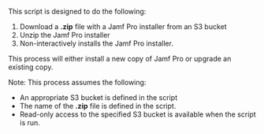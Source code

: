 This script is designed to do the following:

1. Download a **.zip** file with a Jamf Pro installer from an S3 bucket
2. Unzip the Jamf Pro installer
3. Non-interactively installs the Jamf Pro installer. 

This process will either install a new copy of Jamf Pro or upgrade an existing copy.

Note: This process assumes the following:

* An appropriate S3 bucket is defined in the script
* The name of the **.zip** file is defined in the script.
* Read-only access to the specified S3 bucket is available when the script is run.